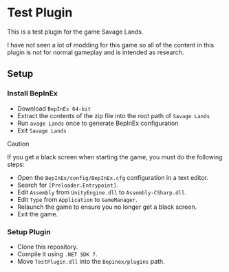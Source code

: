 # Test Plugin
This is a test plugin for the game Savage Lands.

I have not seen a lot of modding for this game so all of the content in this plugin is not for normal gameplay and is intended as research.

## Setup

### Install BepInEx
- Download `BepInEx 64-bit`
- Extract the contents of the zip file into the root path of `Savage Lands`
- Run `avage Lands` once to generate BepInEx configuration
- Exit `Savage Lands`

> [!CAUTION]
> If you get a black screen when starting the game, you must do the following steps:
> - Open the `BepInEx/config/BepInEx.cfg` configuration in a text editor.
> - Search for `[Preloader.Entrypoint]`.
> - Edit `Assembly` from `UnityEngine.dll` to `Assembly-CSharp.dll`.
> - Edit `Type` from `Application` to `GameManager`.
> - Relaunch the game to ensure you no longer get a black screen.
> - Exit the game.

### Setup Plugin
- Clone this repository.
- Compile it using `.NET SDK 7`.
- Move `TestPlugin.dll` into the `Bepinex/plugins` path.